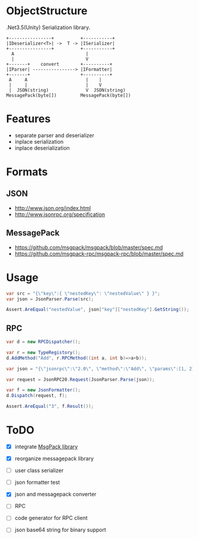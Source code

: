 # ObjectStructure
.Net3.5(Unity) Serialization library.

```
+----------------+          +-----------+
|IDeserializer<T>| ->  T -> |ISerializer|
+----------------+          +-----------+
  A                           |
  |                           V
+-------+    convert        +----------+
|IParser| ----------------> |IFormatter|
+-------+                   +----------+
 A     A                      |    |
 |     |                      |    V
 |  JSON(string)              V  JSON(string)
MessagePack(byte[])         MessagePack(byte[])
```

# Features
* separate parser and deserializer
* inplace serialization
* inplace deserialization

# Formats

## JSON
* http://www.json.org/index.html
* http://www.jsonrpc.org/specification

## MessagePack
* https://github.com/msgpack/msgpack/blob/master/spec.md
* https://github.com/msgpack-rpc/msgpack-rpc/blob/master/spec.md

# Usage

```cs
var src = "{\"key\":{ \"nestedKey\": \"nestedValue\" } }";
var json = JsonParser.Parse(src);

Assert.AreEqual("nestedValue", json["key"]["nestedKey"].GetString());
```

## RPC

```cs
var d = new RPCDispatcher();

var r = new TypeRegistory();
d.AddMethod("Add", r.RPCMethod((int a, int b)=>a+b));

var json = "{\"jsonrpc\":\"2.0\", \"method\":\"Add\", \"params\":[1, 2], \"id\":1}";

var request = JsonRPC20.Request(JsonParser.Parse(json));

var f = new JsonFormatter();
d.Dispatch(request, f);

Assert.AreEqual("3", f.Result());
```

# ToDO
* [x] integrate [MsgPack library](https://github.com/ousttrue/NMessagePack)
* [x] reorganize messagepack library
* [ ] user class serializer
* [ ] json formatter test
* [x] json and messagepack converter
* [ ] RPC
* [ ] code generator for RPC client
* [ ] json base64 string for binary support

